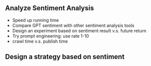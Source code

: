 ## Analyze Sentiment Analysis

- Speed up running time
- Compare GPT sentiment with other sentiment analysis tools
- Design an experiment based on sentiment result v.s. future return
- Try prompt engineering: use rate 1-10
- crawl time v.s. publish time


## Design a strategy based on sentiment

